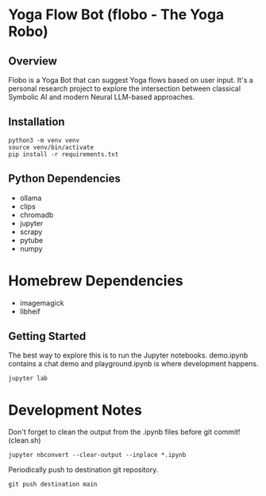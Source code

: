 # Yoga Flow Bot (flobo - The Yoga Robo)

## Overview

Flobo is a Yoga Bot that can suggest Yoga flows based on user input. It's a personal research project to explore the intersection between classical Symbolic AI and modern Neural LLM-based approaches.

## Installation

    python3 -m venv venv
    source venv/bin/activate
    pip install -r requirements.txt
    
## Python Dependencies

* ollama
* clips
* chromadb
* jupyter
* scrapy
* pytube
* numpy

# Homebrew Dependencies

* imagemagick
* libheif

## Getting Started

The best way to explore this is to run the Jupyter notebooks. demo.ipynb contains a chat demo and playground.ipynb is where development happens.

    jupyter lab
    
# Development Notes

Don't forget to clean the output from the .ipynb files before git commit! (clean.sh)

    jupyter nbconvert --clear-output --inplace *.ipynb

Periodically push to destination git repository.

    git push destination main




